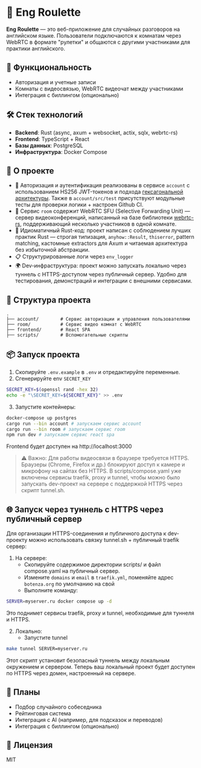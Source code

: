 # 🎲 Eng Roulette

**Eng Roulette** — это веб-приложение для случайных разговоров на английском языке. Пользователи подключаются к комнатам через WebRTC в формате "рулетки" и общаются с другими участниками для практики английского.

## 🚀 Функциональность

- Авторизация и учетные записи
- Комнаты с видеосвязью, WebRTC видеочат между участниками
- Интеграция с биллингом (опционально)

## 🛠️ Стек технологий

- **Backend**: Rust (async, axum + websocket, actix, sqlx, webrtc-rs)
- **Frontend**: TypeScript + React
- **Базы данных**: PostgreSQL
- **Инфраструктура**: Docker Compose

## 🌟 О проекте

- 🔐 Авторизация и аутентификация реализованы в сервисе `account` с использованием HS256 JWT-токенов и подхода [гексагональной архитектуры](https://github.com/microsoft/cookiecutter-rust-actix-clean-architecture/blob/main/docs/onion-architecture-article.md). 
Также в `account/src/test` присутствуют модульные тесты для проверки логики + настроен Github CI.
- 📡 Сервис `room` содержит WebRTC SFU (Selective Forwarding Unit) — сервер видеоконференций, написанный на базе библиотеки [webrtc-rs](https://github.com/webrtc-rs/webrtc), поддерживающий несколько участников в одной комнате.
- 🦀 Идиоматичный Rust-код: проект написан с соблюдением лучших практик Rust — строгая типизация, `anyhow::Result`, `thiserror`, pattern matching, кастомные extractors для Axum и читаемая архитектура без избыточной абстракции.
- 📋 Структурированные логи через `env_logger`
- 🌍 Dev-инфраструктура: проект можно запускать локально через туннель с HTTPS-доступом через публичный сервер. Удобно для тестирования, демонстраций и интеграции с внешними сервисами.

## 🧱 Структура проекта

```
.
├── account/        # Сервис авторизации и управления пользователями
├── room/           # Сервис видео комнат с WebRTC
├── frontend/       # React SPA
├── scripts/        # Вспомогательные скрипты
```

## 📦 Запуск проекта

1. Скопируйте `.env.example` в `.env` и отредактируйте переменные.
2. Сгенерируйте env `SECRET_KEY`
```bash
SECRET_KEY=$(openssl rand -hex 32)
echo -e "\SECRET_KEY=${SECRET_KEY}" >> .env
```

3. Запустите контейнеры:

```bash
docker-compose up postgres
cargo run --bin account # запускаем сервис account
cargo run --bin room # запускаем сервис room
npm run dev # запускаем сервис react spa
```
Frontend будет доступен на http://localhost:3000

> ⚠️ Важно: Для работы видеосвязи в браузере требуется HTTPS. Браузеры (Chrome, Firefox и др.) блокируют доступ к камере и микрофону на сайтах без HTTPS.
В scripts/compose.yaml уже включены сервисы traefik, proxy и tunnel, чтобы можно было запускать dev-проект на сервере с поддержкой HTTPS через скрипт tunnel.sh.

## 🌐 Запуск через туннель с HTTPS через публичный сервер

Для организации HTTPS-соединения и публичного доступа к dev-проекту можно использовать связку tunnel.sh + публичный traefik сервер:

1. На сервере:
    - Скопируйте содержимое директории scripts/ и файл compose.yaml на публичный сервер. 
    - Измените `domains` и `email` в `traefik.yml`, поменяйте адрес `botenza.org` по умолчанию на свой
    - Выполните команду:

```bash
SERVER=myserver.ru docker compose up -d
```
Это поднимет сервисы traefik, proxy и tunnel, необходимые для туннеля и HTTPS.

2. Локально:
    - Запустите tunnel
```bash
make tunnel SERVER=myserver.ru
```

Этот скрипт установит безопасный туннель между локальным окружением и сервером.
Теперь ваш локальный проект будет доступен по HTTPS через домен, настроенный на сервере.

## 📌 Планы

- Подбор случайного собеседника
- Рейтинговая система
- Интеграция с AI (например, для подсказок и переводов)
- Интеграция с биллингом (опционально)

## 📄 Лицензия
MIT